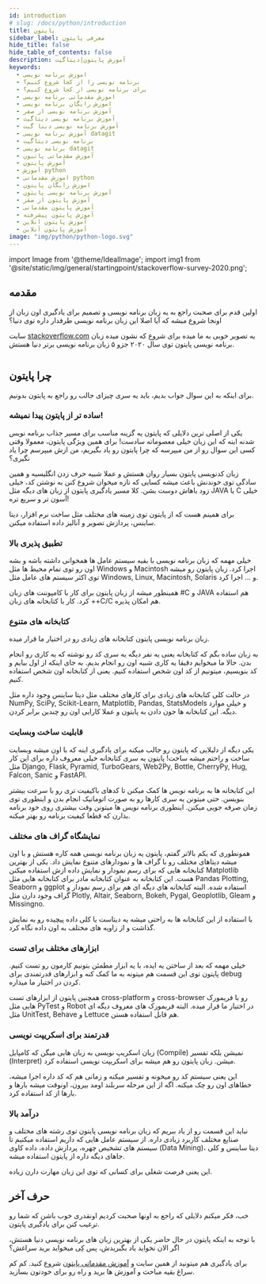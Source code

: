 ```yaml
---
id: introduction
# slug: /docs/python/introduction
title: پایتون
sidebar_label: معرفی پایتون
hide_title: false
hide_table_of_contents: false
description: آموزش پایتون|دیتاگیت
keywords:
  - اموزش برنامه نویسی
  - برنامه نویسی را از کجا شروع کنیم؟
  - برای برنامه نویسی از کجا شروع کنیم؟
  - اموزش مقدماتی برنامه نویسی
  - اموزش رایگان برنامه نویسی
  - آموزش برنامه نویسی از صفر
  - آموزش برنامه نویسی دیتاگیت
  - آموزش برنامه نویسی دیتا گیت
  - آموزش برنامه نویسی datagit
  - برنامه نویسی دیتاگیت
  - برنامه نویسی datagit
  - آموزش مقدماتی پاتیون
  - آموزش پایتون
  - آموزش python
  - اموزش مقدماتی python
  - اموزش رایگان پایتون
  - آموزش برنامه نویسی پایتون
  - آموزش پایتون از صفر
  - آموزش پایتون مقدماتی
  - آموزش پایتون پیشرفته
  - آموزش پایتون انلاین
  - آموزش پایتون آنلاین
image: "img/python/python-logo.svg"
---
```


import Image from '@theme/IdealImage';
import img1 from '@site/static/img/general/startingpoint/stackoverflow-survey-2020.png';

## **مقدمه**

اولین قدم برای صحبت راجع به یه زبان برنامه نویسی و تصمیم برای یادگیری اون زبان از اونجا شروع میشه که آیا اصلا این زبان برنامه نویسی طرفدار داره توی دنیا؟ 

سایت [stackoverflow.com](https://stackoverflow.com) یه تصویر خوبی به ما میده برای شروع که نشون میده زبان برنامه نویسی پایتون توی سال ۲۰۲۰ جزو ۵ زبان برنامه نویسی برتر دنیا هستش.

<div className="container">
	<div className="row">
		<div className="col padding-vert--lg">
			<Image img={img1} />
		</div>
	</div>
</div>

## **چرا پایتون**

برای اینکه به این سوال جواب بدیم، باید یه سری چیزای جالب رو راجع به پایتون بدونیم.

### ساده تر از پایتون پیدا نمیشه!

یکی از اصلی ترین دلایلی که پایتون یه گزینه مناسب برای مسیر جذاب برنامه نویس شدنه اینه که این زبان خیلی معصومانه سادست!‌ برای همین ویژگی پایتون، معمولا وقتی کسی این سوال رو از من میپرسه که چرا پایتون رو یاد بگیریم، من ازش میپرسم چرا یاد نگیری؟

زبان کدنویسی پایتون بسیار روان هستش و عملا شبیه حرف زدن انگلیسیه و همین سادگی توی خوندنش باعث میشه کسایی که تازه میخوان شروع کنن به نوشتن کد، خیلی زود باهاش دوست بشن. کلا مسیر یادگیری پایتون از زبان های دیگه مثل JAVA یا C خیلی آسون تر و سریع تره!

برای همینم هست که از پایتون توی زمینه های مختلف مثل ساخت نرم افزار، دیتا ساینس، پردازش تصویر و آنالیز داده استفاده میکنن.

### تطبیق پذیری بالا

خیلی مهمه که زبان برنامه نویسی با بقیه سیستم عامل ها همخوانی داشته باشه و بشه اون رو توی تمام محیط ها مثل Windows و Macintosh اجرا کرد. زبان پایتون رو میشه توی اکثر سیستم های عامل مثل Windows, Linux, Macintosh, Solaris و ... اجرا کرد.

همینطور میشه از زبان پایتون برای کار با کامپوننت های زبان #C و JAVA هم استفاده کرد. کار با کتابخانه های زبان ++C/C هم امکان پذیره.

### کتابخانه های متنوع

زبان برنامه نویسی پایتون کتابخانه های زیادی رو در اختیار ما قرار میده.

به زبان ساده بگم که کتابخانه یعنی یه نفر دیگه یه سری کد رو نوشته که یه کاری رو انجام بدن. حالا ما میخوایم دقیقا یه کاری شبیه اون رو انجام بدیم. به جای اینکه از اول بیایم و کد بنویسیم، میتونیم از کد اون شخص استفاده کنیم. یعنی از کتابخانه اون شخص استفاده کنیم.

در حالت کلی کتابخانه های زیادی برای کارهای مختلف مثل دیتا ساینس وجود داره مثل NumPy, SciPy, Scikit-Learn, Matplotlib, Pandas, StatsModels و خیلی موارد دیگه. این کتابخانه ها جون دادن به پایتون و عملا کارایی اون رو چندین برابر کردن.

### قابلیت ساخت وبسایت

یکی دیگه از دلیلایی که پایتون رو جالب میکنه برای یادگیری اینه که با اون میشه وبسایت ساخت و راحتم میشه ساخت! پایتون یه سری کتابخانه خیلی معروف داره برای این کار مثل Django, Flask, Pyramid, TurboGears, Web2Py, Bottle, CherryPy, Hug, Falcon, Sanic و FastAPI.

این کتابخانه ها به برنامه نویس ها کمک  میکنن تا کدهای باکیفیت تری رو با سرعت بیشتر بنویسن. حتی میتونن یه سری کارها رو به صورت اتوماتیک انجام بدن و اینطوری توی زمان صرفه جویی میکنن. اینطوری برنامه نویس ها میتونن وقت بیشتری روی خود برنامه بذارن که قطعا کیفیت برنامه رو بهتر میکنه.

### نمایشگاه گراف های مختلف

همونطوری که یکم بالاتر گفتم، پایتون یه زبان برنامه نویسی همه کاره هستش و با اون میشه دیتاهای مختلف رو با گراف ها و نمودارهای متنوع نمایش داد. یکی از بهترین کتابخانه هایی که برای رسم نمودار و نمایش داده ازش استفاده میکنن ‌Matplotlib هست. این کتابخانه به عنوان کتابخانه مادر برای کتابخانه هایی مثل Pandas Plotting, Seaborn و ggplot استفاده شده. البته کتابخانه های دیگه ای هم برای رسم نمودار و گراف وجود دارن مثل Plotly, Altair, Seaborn, Bokeh, Pygal, Geoplotlib, Gleam و Missingno.

با استفاده از این کتابخانه ها به راحتی میشه یه دیتاست یا کلی داده پیچیده رو به نمایش گذاشت و از زاویه های مختلف به اون داده نگاه کرد.

### ابزارهای مختلف برای تست

خیلی مهمه که بعد از ساختن یه ایده، با یه ابزار مطمئن بتونیم کارمون رو تست کنیم. پایتون توی این قسمت هم میتونه به ما کمک کنه و ابزارهای قدرتمندی برای debug کردن در اختیار ما میذاره.

همچنین پایتون از ابزارهای تست cross-platform و cross-browser رو با فریمورک هایی مثل PyTest و Robot در اختیار ما قرار میده. البته فریمورک های معروف دیگه ای مثل UnitTest, Behave و Lettuce هم قابل استفاده هستن.

### قدرتمند برای اسکریپت نویسی

زبان اسکریپ نویسی به زبان هایی میگن که کامپایل (Compile) نمیشن بلکه تفسیر (Interpret) میشن. زبان پایتون رو هم میشه برای اسکریپت نویسی استفاده کرد.

این یعنی سیستم کد رو میخونه و تفسیر میکنه و زمانی هم که کد داره اجرا میشه، خطاهای اون رو چک میکنه. اگه از این مرحله سربلند اومد بیرون، اونوقت میشه بارها و بارها از کد استفاده کرد.

### درآمد بالا

نباید این قسمت رو از یاد ببریم که زبان برنامه نویسی پایتون توی رشته های مختلف و صنایع مختلف کاربرد زیادی داره. از سیستم عامل هایی که داریم استفاده میکنیم تا سیستم های تشخیص چهره، پردازش داده، داده کاوی (Data Mining)، دیتا ساینس و کلی جاهای دیگه داره از پایتون استفاده میشه.

این یعنی فرصت شغلی برای کسانی که توی این زبان مهارت دارن زیاده.

## **حرف آخر**

خب،‌ فکر میکنم دلایلی که راجع به اونها صحبت کردیم اونقدری خوب باشن که شما رو ترغیب کنن برای یادگیری پایتون. 

با توجه به اینکه پایتون در حال حاضر یکی از بهترین زبان های برنامه نویسی دنیا هستش، اگر الان نخواید یاد بگیریدش، پس کِی میخواید برید سراغش؟

برای یادگیری هم میتونید از همین سایت و [آموزش مقدماتی پایتون](./beginner/introduction.md) شروع کنید. کم کم سراغ بقیه مباحث و آموزش ها برید و راه رو برای خودتون بسازید.
